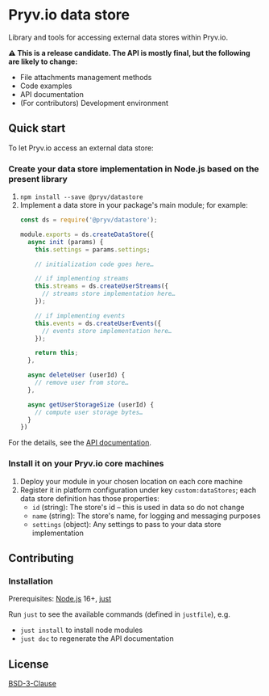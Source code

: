 # Pryv.io data store

Library and tools for accessing external data stores within Pryv.io.

**⚠️ This is a release candidate. The API is mostly final, but the following are likely to change:**

- File attachments management methods
- Code examples
- API documentation
- (For contributors) Development environment


## Quick start

To let Pryv.io access an external data store:

### Create your data store implementation in Node.js based on the present library

1. `npm install --save @pryv/datastore`
2. Implement a data store in your package's main module; for example:
   ```js
   const ds = require('@pryv/datastore');

   module.exports = ds.createDataStore({
     async init (params) {
       this.settings = params.settings;

       // initialization code goes here…

       // if implementing streams
       this.streams = ds.createUserStreams({
         // streams store implementation here…
       });

       // if implementing events
       this.events = ds.createUserEvents({
         // events store implementation here…
       });

       return this;
     },

     async deleteUser (userId) {
       // remove user from store…
     },

     async getUserStorageSize (userId) {
       // compute user storage bytes…
     }
   })
   ```

For the details, see the [API documentation](DOCUMENTATION.md).

### Install it on your Pryv.io core machines

1. Deploy your module in your chosen location on each core machine
2. Register it in platform configuration under key `custom:dataStores`; each data store definition has those properties:
   - `id` (string): The store's id – this is used in data so do not change
   - `name` (string): The store's name, for logging and messaging purposes
   - `settings` (object): Any settings to pass to your data store implementation


## Contributing

### Installation

Prerequisites: [Node.js](https://nodejs.org/en/download/) 16+, [just](https://github.com/casey/just#installation)

Run `just` to see the available commands (defined in `justfile`), e.g.

- `just install` to install node modules
- `just doc` to regenerate the API documentation


## License

[BSD-3-Clause](LICENSE)
